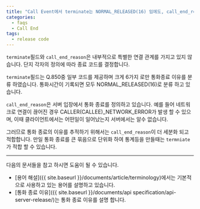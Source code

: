 ```yaml
---
title: "Call Event에서 terminate는 NORMAL_RELEASED(16) 임에도, call_end_reason의 경우 정상종료가 아니라고 나옵니다. 어떤게 맞는지 궁금합니다"
categories:
  - faqs
  - Call End
tags:
  - release code
---
```


`terminate`필드와 `call_end_reason`은 내부적으로 특별한 연결 관계를 가지고 있지 않습니다. 
단지 각자의 정의에 따라 종료 코드를 결정합니다.

`terminate`필드는 Q.850중 일부 코드를 제공하며 크게 6가지 로만 통화종료 이유를 분류 하였습니다. 
통화시간이 기록되면 모두 NORMAL_RELEASED(16)로 분류 하고 있습니다.

`call_end_reason`은 서버 입장에서 통화 종료를 정의하고 있습니다. 
예를 들어 네트워크로 연결이 끊어진 경우 CALLER(CALLEE)_NETWORK_ERROR가 발생 할 수 있으며, 이때 클라이언트에서는 어떤일이 일어났는지 서버에서는 알수 없습니다.


그러므로 통화 종료의 이유를 추적하기 위해서는 `call_end_reason`이 더 세분화 되고 적합합니다. 
만일 통화 종료를 큰 묶음으로 단위화 하여 통계등을 만들때는 `termniate`가 적합 할 수 있습니다.


----

다음의 문서들을 참고 하시면 도움이 될 수 있습니다.
* [용어 해설]({{ site.baseurl }}/documents/article/terminology)에서는 기본적으로 사용하고 있는 용어를 설명하고 있습니다.
* [통화 종료 이유]({{ site.baseurl }}/documents/api specification/api-server-release/)는 통화 종료 이유를 설명 합니다.

